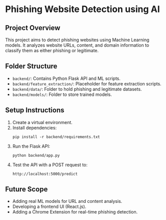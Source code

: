 # Phishing Website Detection using AI

## Project Overview
This project aims to detect phishing websites using Machine Learning models. It analyzes website URLs, content, and domain information to classify them as either phishing or legitimate.

## Folder Structure
- `backend/`: Contains Python Flask API and ML scripts.
- `backend/feature_extraction/`: Placeholder for feature extraction scripts.
- `backend/data/`: Folder to hold phishing and legitimate datasets.
- `backend/models/`: Folder to store trained models.

## Setup Instructions
1. Create a virtual environment.
2. Install dependencies:
    ```
    pip install -r backend/requirements.txt
    ```
3. Run the Flask API:
    ```
    python backend/app.py
    ```
4. Test the API with a POST request to:
    ```
    http://localhost:5000/predict
    ```

## Future Scope
- Adding real ML models for URL and content analysis.
- Developing a frontend UI (React.js).
- Adding a Chrome Extension for real-time phishing detection.
